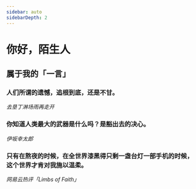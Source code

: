 ```yaml
---
sidebar: auto
sidebarDepth: 2
---
```


# 你好，陌生人

## 属于我的「一言」

### 人们所谓的遗憾，追根到底，还是不甘。

<cite>去垦丁淋场雨再走开</cite>

### 你知道人类最大的武器是什么吗？是豁出去的决心。

<cite>伊坂幸太郎</cite>

### 只有在熬夜的时候，在全世界漆黑得只剩一盏台灯一部手机的时候，这个世界才肯对我施以温柔。

<cite>网易云热评「Limbs of Faith」</cite>